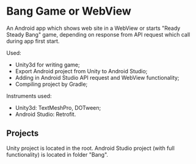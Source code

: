# Bang Game or WebView
An Android app which shows web site in a WebView or starts "Ready Steady Bang" game, depending on response from API request which call during app first start.

Used:
- Unity3d for writing game;
- Export Android project from Unity to Android Studio;
- Adding in Android Studio API request and WebView functionality;
- Compiling project by Gradle;

Instruments used:
- Unity3d: TextMeshPro, DOTween;
- Android Studio: Retrofit.

## Projects
Unity project is located in the root.
Android Studio project (with full functionality) is located in folder "Bang".

